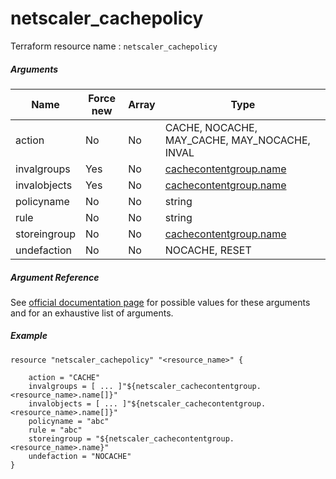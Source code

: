 # netscaler_cachepolicy

Terraform resource name : ```netscaler_cachepolicy```

##### Arguments

| Name | Force new | Array | Type |
|----|----|----|----|
|action|No|No|CACHE, NOCACHE, MAY_CACHE, MAY_NOCACHE, INVAL|
|invalgroups|Yes|No|[cachecontentgroup.name](/doc/resources/cachecontentgroup.md)|
|invalobjects|Yes|No|[cachecontentgroup.name](/doc/resources/cachecontentgroup.md)|
|policyname|No|No|string|
|rule|No|No|string|
|storeingroup|No|No|[cachecontentgroup.name](/doc/resources/cachecontentgroup.md)|
|undefaction|No|No|NOCACHE, RESET|

##### Argument Reference

See [official documentation page](https://developer-docs.citrix.com/projects/netscaler-nitro-api/en/11.0/configuration/integrated-caching/cachepolicy/cachepolicy/) for possible values for these arguments and for an exhaustive list of arguments.

##### Example

```
resource "netscaler_cachepolicy" "<resource_name>" {

    action = "CACHE"
    invalgroups = [ ... ]"${netscaler_cachecontentgroup.<resource_name>.name[]}"
    invalobjects = [ ... ]"${netscaler_cachecontentgroup.<resource_name>.name[]}"
    policyname = "abc"
    rule = "abc"
    storeingroup = "${netscaler_cachecontentgroup.<resource_name>.name}"
    undefaction = "NOCACHE"
}
```

